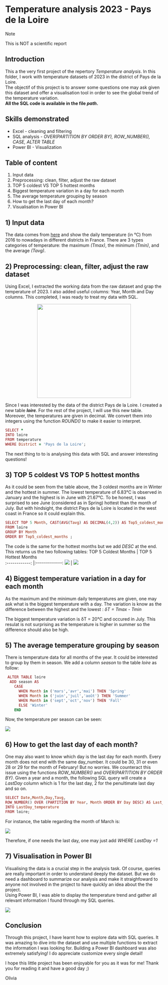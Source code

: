 # Temperature analysis 2023 - Pays de la Loire 
> [!NOTE]
> This is NOT a scientific report

## Introduction 
This a the very first project of the repertory _Temperature analysis_. In this folder, I work with temperature datasets of 2023 in the district of Pays de la Loire. <br> The objectif of this project is to answer some questions one may ask given this dataset and offer a visualisation tool in order to see the global trend of the temperature variation. <br>
**All the SQL code is available in the file _path_.**

## Skills demonstrated
- Excel - cleaning and filtering 
- SQL analysis - _OVER(PARTITION BY   ORDER BY), ROW_NUMBER(), CASE, ALTER TABLE_
- Power BI - Visualization 

## Table of content 
1) Input data
2) Preprocessing: clean, filter, adjust the raw dataset
3) TOP 5 coldest VS TOP 5 hottest months 
4) Biggest temperature variation in a day for each month
5) The average temperature grouping by season
6) How to get the last day of each month?
7) Visualisation in Power BI

## 1) Input data
The data comes from [here](https://odre.opendatasoft.com/explore/dataset/temperature-quotidienne-regionale/information/?disjunctive.region) and show the daily temperature (in °C) from 2016 to nowadays in different districts in France. There are 3 types categories of temperature: the maximum _(Tmax)_, the minimum _(Tmin)_, and the average _(Tavg)_. <br>

## 2) Preprocessing: clean, filter, adjust the raw dataset
Using Excel, I extracted the working data from the raw dataset and grap the temperature of 2023. I also added useful columns: Year, Month and Day columns. This completed, I was ready to treat my data with SQL. 
<p align="center">
  <img src="pizza_image.jpg" width="300"/>
</p>

Since I was interested by the data of the district Pays de la Loire. I created a new table **_loire_**. For the rest of the project, I will use this new table. Moreover, the temperatures are given in decimal. We convert them into integers using the function _ROUND()_ to make it easier to interpret. 

```ruby
SELECT *
INTO loire
FROM temperature
WHERE District = 'Pays de la Loire';
```
The next thing to to is analysing this data with SQL and answer interesting questions!

## 3) TOP 5 coldest VS TOP 5 hottest months
As it could be seen from the table above, the 3 coldest months are in Winter and the hottest in summer. The lowest temperature of 6.83°C is observed in January and the highest is in June with 21.67°C. To be honest, I was surprised to see June (considered as in Spring) hottest than the month of July. But with hindsight, the district Pays de la Loire is located in the west coast in France so it could explain this. 
```ruby
SELECT TOP 5 Month, CAST(AVG(Tavg) AS DECIMAL(4,2)) AS Top5_coldest_months 
FROM loire
GROUP BY Month
ORDER BY Top5_coldest_months ;
```
The code is the same for the hottest months but we add _DESC_ at the end. This returns us the two following tables:
TOP 5 Coldest Months        | TOP 5 Hottest Months  
:------------: |:-------------:
![](/district_pays_de_la_loire/tables_sql_created/top5_coldest.PNG) | ![](/district_pays_de_la_loire/tables_sql_created/top5_hottest.PNG)

## 4) Biggest temperature variation in a day for each month
As the maximum and the minimum daily temperatures are given, one may ask what is the biggest temperature with a day. The variation is know as the difference between the highest and the lowest : _δT = Tmax - Tmin_ <br>

The biggest temperature variation is δT = 20°C and occured in July. This resulat is not surprising as the temperature is higher in summer so the difference should also be high. 

## 5) The average temperature grouping by season

There is temperature data for all months of the year. It could be interested to group by them in season. We add a column _season_ to the table _loire_ as follow:
```ruby
 ALTER TABLE loire
  ADD season AS
    CASE
      WHEN Month in ('mars','avr','mai') THEN 'Spring'
      WHEN Month in ('juin','juil','août') THEN 'Summer'
      WHEN Month in ('sept','oct','nov') THEN 'Fall'
      ELSE 'Winter'
    END
```
Now, the temperature per season can be seen:<br>

![](/district_pays_de_la_loire/tables_sql_created/temperature_season.PNG)

## 6) How to get the last day of each month?
One may also want to know which day is the last day for each month. Every month does not end with the same day_number. It could be 30, 31 or even 28 or 29 for the month of February! But no worries. We counteract this issue using the functions _ROW_NUMBER()_ and  _OVER(PARTITION BY   ORDER BY)_. Given a year and a month, the following SQL query will create a _LastDay_ column which is 1 for the last day, 2 for the penultimate last day and so on. 

```ruby
SELECT Date,Month,Day,Tavg,
ROW_NUMBER() OVER (PARTITION BY Year, Month ORDER BY Day DESC) AS Last_Day
INTO LastDay_temperature 
FROM loire;
```
For instance, the table regarding the month of March is:

 ![](/district_pays_de_la_loire/tables_sql_created/last_day.PNG)

Therefore, if one needs the last day, one may just add _WHERE LastDay =1_

## 7) Visualisation in Power BI
Visualising the data is a crucial step in the analysis task. Of course, queries are really important in order to understand deeply the dataset. But we do need a dashboard to summarize our analysis and make it straighfoward to anyone not involved in the project to have quickly an idea about the the project. <br>
Using Power BI, I was able to display the temperature trend and gather all relevant information I found through my SQL queries. 

 ![](/district_pays_de_la_loire/loire_dashboard.PNG)

## Conclusion
Through this project, I have learnt how to explore data with SQL queries. It was amazing to dive into the dataset and use multiple functions to extract the information I was looking for. Building a Power BI dashboard was also extremely satisfying! I do appreciate customize every single detail! <br>

I hope this little project has been enjoyable for you as it was for me! 
Thank you for reading it and have a good day ;)

Olivia 
